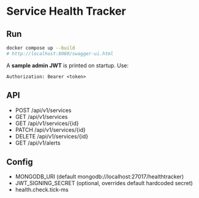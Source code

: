 # Service Health Tracker

## Run
```bash
docker compose up --build
# http://localhost:8080/swagger-ui.html
```
A **sample admin JWT** is printed on startup. Use:
```
Authorization: Bearer <token>
```

## API
- POST /api/v1/services
- GET /api/v1/services
- GET /api/v1/services/{id} 
- PATCH /api/v1/services/{id}
- DELETE /api/v1/services/{id}
- GET /api/v1/alerts

## Config
- MONGODB_URI (default mongodb://localhost:27017/healthtracker)
- JWT_SIGNING_SECRET (optional, overrides default hardcoded secret)
- health.check.tick-ms 

